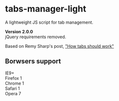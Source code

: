 # tabs-manager-light
A lightweight JS script for tab management. 

**Version 2.0.0**  
jQuery requirements removed.

Based on Remy Sharp's post, ["How tabs should work"](https://24ways.org/2015/how-tabs-should-work/)

## Borwsers support
IE9+  
Firefox 1  
Chrome 1  
Safari 1  
Opera 7  
